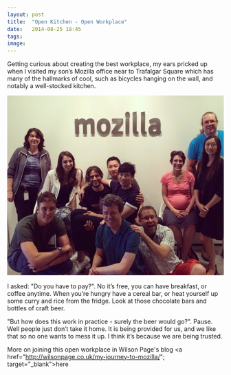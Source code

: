 ```yaml
---
layout: post
title:  "Open Kitchen - Open Workplace"
date:   2014-08-25 18:45
tags: 
image:
---
```


Getting curious about creating the best workplace, my ears pricked up when I visited my son’s Mozilla office near to Trafalgar Square which has many of the hallmarks of cool, such as bicycles hanging on the wall, and notably a well-stocked kitchen.

![](/libb/images/mozillateam.jpg)

I asked: "Do you have to pay?". No it’s free, you can have breakfast, or coffee anytime. When you’re hungry have a cereal bar, or heat yourself up some curry and rice from the fridge. Look at those chocolate bars and bottles of craft beer. 

"But how does this work in practice - surely the beer would go?". Pause. Well people just don’t take it home. It is being provided for us, and we like that so no one wants to mess it up. I think it’s because we are being trusted. 

More on joining this open workplace in Wilson Page's blog <a href="http://wilsonpage.co.uk/my-journey-to-mozilla/"; target="_blank">here</a>